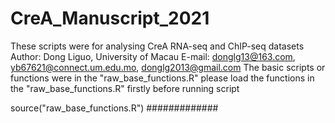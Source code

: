 # CreA_Manuscript_2021
These scripts were for analysing CreA RNA-seq and ChIP-seq datasets
Author: Dong Liguo, University of Macau
E-mail: donglg13@163.com, yb67621@connect.um.edu.mo, donglg2013@gmail.com
The basic scripts or functions were in the "raw_base_functions.R"
please load the functions in the "raw_base_functions.R" firstly before running script

source("raw_base_functions.R")
#############
